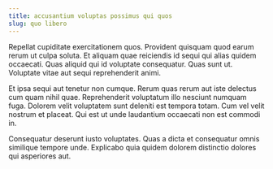 ```yaml
---
title: accusantium voluptas possimus qui quos
slug: quo libero
---
```


Repellat cupiditate exercitationem quos. Provident quisquam quod earum rerum ut culpa soluta. Et aliquam quae reiciendis id sequi qui alias quidem occaecati. Quas aliquid qui id voluptate consequatur. Quas sunt ut. Voluptate vitae aut sequi reprehenderit animi.

Et ipsa sequi aut tenetur non cumque. Rerum quas rerum aut iste delectus cum quam nihil quae. Reprehenderit voluptatum illo nesciunt numquam fuga. Dolorem velit voluptatem sunt deleniti est tempora totam. Cum vel velit nostrum et placeat. Qui est ut unde laudantium occaecati non est commodi in.

Consequatur deserunt iusto voluptates. Quas a dicta et consequatur omnis similique tempore unde. Explicabo quia quidem dolorem distinctio dolores qui asperiores aut.

